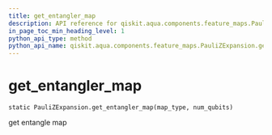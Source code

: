 ```yaml
---
title: get_entangler_map
description: API reference for qiskit.aqua.components.feature_maps.PauliZExpansion.get_entangler_map
in_page_toc_min_heading_level: 1
python_api_type: method
python_api_name: qiskit.aqua.components.feature_maps.PauliZExpansion.get_entangler_map
---
```


# get\_entangler\_map

<span id="qiskit.aqua.components.feature_maps.PauliZExpansion.get_entangler_map" />

`static PauliZExpansion.get_entangler_map(map_type, num_qubits)`

get entangle map


